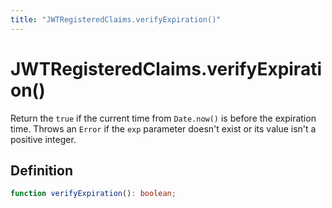```yaml
---
title: "JWTRegisteredClaims.verifyExpiration()"
---
```


# JWTRegisteredClaims.verifyExpiration()

Return the `true` if the current time from `Date.now()` is before the expiration time. Throws an `Error` if the `exp` parameter doesn't exist or its value isn't a positive integer.

## Definition

```ts
function verifyExpiration(): boolean;
```
